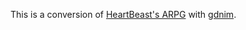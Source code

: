 This is a conversion of [HeartBeast's ARPG] with [gdnim].

[HeartBeast's ARPG]: https://www.youtube.com/playlist?list=PL9FzW-m48fn2SlrW0KoLT4n5egNdX-W9a
[gdnim]: https://github.com/geekrelief/gdnim